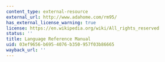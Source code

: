 ```yaml
---
content_type: external-resource
external_url: http://www.adahome.com/rm95/
has_external_license_warning: true
license: https://en.wikipedia.org/wiki/All_rights_reserved
status: ''
title: Language Reference Manual
uid: 03ef9656-b695-4076-b350-957f03b86665
wayback_url: ''
---
```

